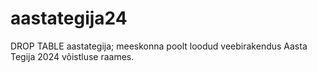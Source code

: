 # aastategija24
DROP TABLE aastategija; meeskonna poolt loodud veebirakendus Aasta Tegija 2024 võistluse raames.
